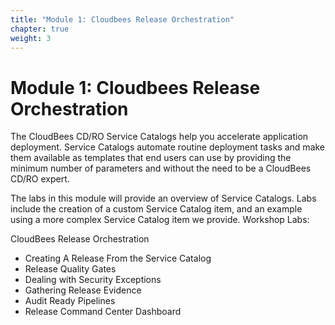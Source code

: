 ```yaml
---
title: "Module 1: Cloudbees Release Orchestration"
chapter: true
weight: 3
---
```


# Module 1: Cloudbees Release Orchestration

The CloudBees CD/RO Service Catalogs help you accelerate application deployment. Service Catalogs automate routine deployment tasks and make them available as templates that end users can use by providing the minimum number of parameters and without the need to be a  CloudBees CD/RO expert.

The labs in this module will provide an overview of Service Catalogs. Labs include the creation of a custom Service Catalog item, and an example using a more complex Service Catalog item we provide.
Workshop Labs:

CloudBees Release Orchestration
- Creating A Release From the Service Catalog
- Release Quality Gates
- Dealing with Security Exceptions
- Gathering Release Evidence
- Audit Ready Pipelines
- Release Command Center Dashboard